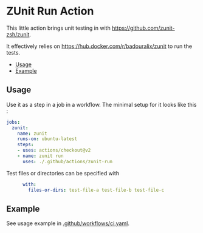 # ZUnit Run Action

This little action brings unit testing in with <https://github.com/zunit-zsh/zunit>.

It effectively relies on <https://hub.docker.com/r/badouralix/zunit> to run the tests.

- [Usage](#usage)
- [Example](#example)

## Usage

Use it as a step in a job in a workflow. The minimal setup for it looks like this :

```yaml
jobs:
  zunit:
    name: zunit
    runs-on: ubuntu-latest
    steps:
    - uses: actions/checkout@v2
    - name: zunit run
      uses: ./.github/actions/zunit-run
```

Test files or directories can be specified with

```yaml
      with:
        files-or-dirs: test-file-a test-file-b test-file-c
```

## Example

See usage example in [.github/workflows/ci.yaml](../../workflows/ci.yaml).
